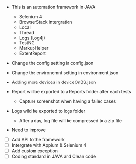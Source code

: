 - This is an automation framework in JAVA 
  + Selenium 4
  + BrowserStack intergration
  + Local
  + Thread
  + Logs (Log4j)
  + TestNG
  + MarkupHelper
  + ExtentReport

- Change the config setting in config.json
- Change the environemnt setting in environment.json
- Adding more devices in deviceOnBS.json
- Report will be exported to a Reports folder after each tests
  + Capture screenshot when having a failed cases
- Logs wild be exported to logs folder
  + After a day, log file will be compressed to a zip file


- Need to improve
- [ ] Add API to the framework
- [ ] Intergrate with Appium & Selenium 4
- [ ] Add custom exception
- [ ] Coding standard in JAVA and Clean code
